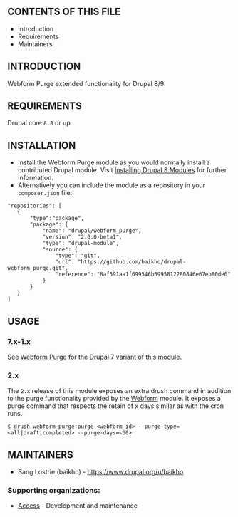 CONTENTS OF THIS FILE
---------------------

 * Introduction
 * Requirements
 * Maintainers


INTRODUCTION
------------

Webform Purge extended functionality for Drupal 8/9.

REQUIREMENTS
------------

Drupal core `8.8` or up.

INSTALLATION
------------

 * Install the Webform Purge module as you would normally install a contributed
   Drupal module. Visit [Installing Drupal 8 Modules](https://www.drupal.org/node/1897420) for further
   information.
 * Alternatively you can include the module as a repository in your `composer.json` file:
 
```
"repositories": [
   {
       "type":"package",
       "package": {
           "name": "drupal/webform_purge",
           "version": "2.0.0-beta1",
           "type": "drupal-module",
           "source": {
               "type": "git",
               "url": "https://github.com/baikho/drupal-webform_purge.git",
               "reference": "8af591aa1f099546b5995812280846e67eb80de0"
           }
       }
   }
]
```

USAGE
-----

### 7.x-1.x

See [Webform Purge](https://www.drupal.org/project/webform_purge) for the Drupal 7 variant of this module.

### 2.x

The `2.x` release of this module exposes an extra drush command in addition to the purge functionality provided by the [Webform](https://www.drupal.org/project/webform) module. It exposes a purge command that respects the retain of x days similar as with the cron runs.

```
$ drush webform-purge:purge <webform_id> --purge-type=<all|draft|completed> --purge-days=<30>
```


MAINTAINERS
-----------

 * Sang Lostrie (baikho) - https://www.drupal.org/u/baikho

### Supporting organizations:

 * [Access](https://www.drupal.org/access) - Development and maintenance
